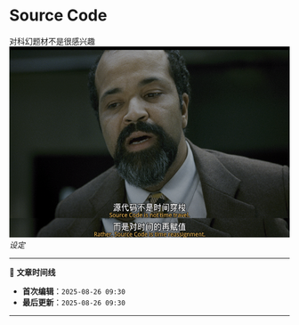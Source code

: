 # Source Code
对科幻题材不是很感兴趣
![这里本该有一张图片！！请刷新网页或者耐心等待~~](/images/SourceCode.png)
*设定*




<!-- 文章编辑时间信息 -->
***

📅 **文章时间线**
- **首次编辑**：`2025-08-26 09:30`
- **最后更新**：`2025-08-26 09:30`

***
<!-- 编辑时间信息结束 -->